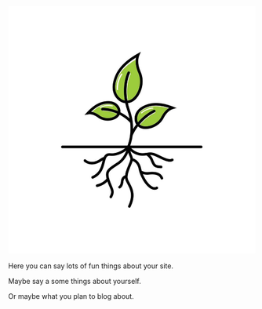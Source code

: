 ![](_imgs/index.jpg)

Here you can say lots of fun things about your site.

Maybe say a some things about yourself.

Or maybe what you plan to blog about.
